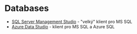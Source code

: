 # Databases

* [SQL Server Management Studio](https://aka.ms/ssmsfullsetup) - "velký" klient pro MS SQL 
* [Azure Data Studio](https://azure.microsoft.com/en-us/products/data-studio) - klient pro MS SQL a Azure SQL